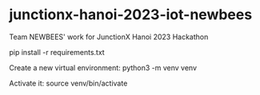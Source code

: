 # junctionx-hanoi-2023-iot-newbees

Team NEWBEES' work for JunctionX Hanoi 2023 Hackathon

pip install -r requirements.txt

Create a new virtual environment:
python3 -m venv venv

Activate it:
source venv/bin/activate

